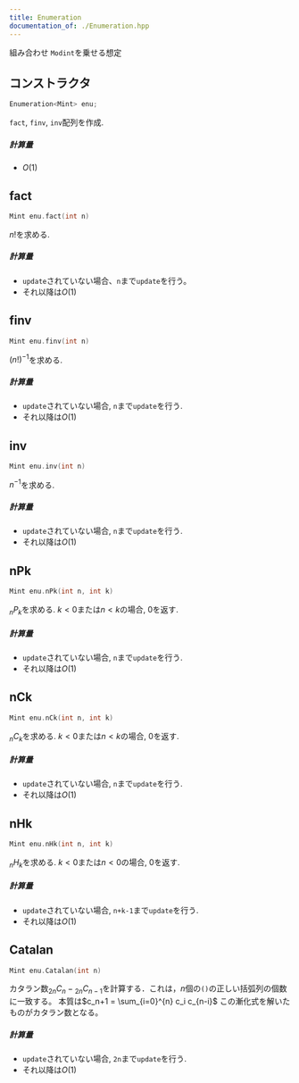 ```yaml
---
title: Enumeration
documentation_of: ./Enumeration.hpp
---
```


組み合わせ `Modint`を乗せる想定

## コンストラクタ

```cpp
Enumeration<Mint> enu;
```
`fact`, `finv`, `inv`配列を作成. 

##### 計算量
- $O(1)$

## fact

```cpp
Mint enu.fact(int n)
```
$n!$を求める.

##### 計算量
- `update`されていない場合、`n`まで`update`を行う。
- それ以降は$O(1)$

## finv

```cpp
Mint enu.finv(int n)
```
$(n!)^{-1}$を求める.

##### 計算量
- `update`されていない場合, `n`まで`update`を行う.
- それ以降は$O(1)$

## inv

```cpp
Mint enu.inv(int n)
```
$n^{-1}$を求める.

##### 計算量
- `update`されていない場合, `n`まで`update`を行う.
- それ以降は$O(1)$

## nPk

```cpp
Mint enu.nPk(int n, int k)
```
${}_nP_k$を求める. $k < 0$または$n < k$の場合, $0$を返す.

##### 計算量
- `update`されていない場合, `n`まで`update`を行う.
- それ以降は$O(1)$

## nCk

```cpp
Mint enu.nCk(int n, int k)
```
${}_nC_k$を求める. $k < 0$または$n < k$の場合, $0$を返す.

##### 計算量
- `update`されていない場合, `n`まで`update`を行う.
- それ以降は$O(1)$

## nHk

```cpp
Mint enu.nHk(int n, int k)
```
${}_nH_k$を求める. $k < 0$または$n < 0$の場合, $0$を返す.

##### 計算量
- `update`されていない場合, `n+k-1`まで`update`を行う.
- それ以降は$O(1)$

## Catalan

```cpp
Mint enu.Catalan(int n)
```
カタラン数${}_{2n}C_n - {}_{2n}C_{n-1}$を計算する．これは，$n$個の`()`の正しい括弧列の個数に一致する。
本質は$c_n+1 = \sum_{i=0}^{n} c_i c_{n-i}$ この漸化式を解いたものがカタラン数となる。

##### 計算量
- `update`されていない場合, `2n`まで`update`を行う.
- それ以降は$O(1)$